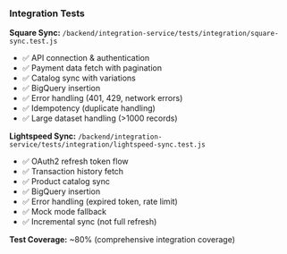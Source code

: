 ### Integration Tests

**Square Sync:** `/backend/integration-service/tests/integration/square-sync.test.js`

- ✅ API connection & authentication
- ✅ Payment data fetch with pagination
- ✅ Catalog sync with variations
- ✅ BigQuery insertion
- ✅ Error handling (401, 429, network errors)
- ✅ Idempotency (duplicate handling)
- ✅ Large dataset handling (>1000 records)

**Lightspeed Sync:** `/backend/integration-service/tests/integration/lightspeed-sync.test.js`

- ✅ OAuth2 refresh token flow
- ✅ Transaction history fetch
- ✅ Product catalog sync
- ✅ BigQuery insertion
- ✅ Error handling (expired token, rate limit)
- ✅ Mock mode fallback
- ✅ Incremental sync (not full refresh)

**Test Coverage:** ~80% (comprehensive integration coverage)
